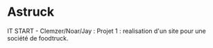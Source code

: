 # Astruck
IT START - Clemzer/Noar/Jay : Projet 1 : realisation d'un site pour une société de foodtruck.
